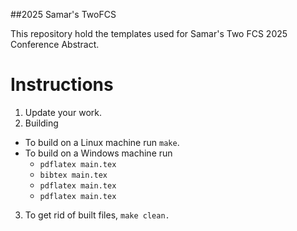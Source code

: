 ##2025 Samar's TwoFCS

This repository hold the templates used for Samar's Two FCS 2025 Conference Abstract.


# Instructions
1. Update your work.
2. Building
- To build on a Linux machine run ``make``.
- To build on a Windows machine run
  - ``pdflatex main.tex``
  - ``bibtex main.tex``
  - ``pdflatex main.tex``
  - ``pdflatex main.tex``
3. To get rid of built files, ``make clean.``
